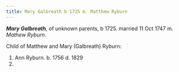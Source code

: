 ```yaml
---
title: Mary Galbreath b 1725 m. Matthew Ryburn
---
```

***Mary Galbreath***, of unknown parents, b 1725. married 11 Oct 1747 m. *Mathew Ryburn*.

Child of Matthew and Mary (Galbreath) Ryburn:


1. Ann Ryburn. b. 1756 d. 1829
2. 
